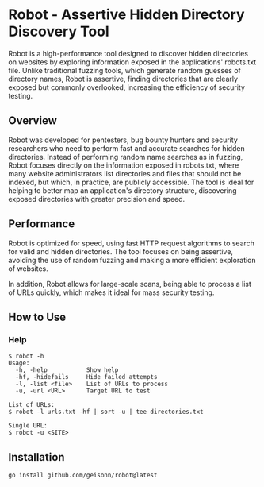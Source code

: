 # Robot - Assertive Hidden Directory Discovery Tool

Robot is a high-performance tool designed to discover hidden directories on websites by exploring information exposed in the applications' robots.txt file. Unlike traditional fuzzing tools, which generate random guesses of directory names, Robot is assertive, finding directories that are clearly exposed but commonly overlooked, increasing the efficiency of security testing.

## Overview

Robot was developed for pentesters, bug bounty hunters and security researchers who need to perform fast and accurate searches for hidden directories. Instead of performing random name searches as in fuzzing, Robot focuses directly on the information exposed in robots.txt, where many website administrators list directories and files that should not be indexed, but which, in practice, are publicly accessible. The tool is ideal for helping to better map an application's directory structure, discovering exposed directories with greater precision and speed.

## Performance

Robot is optimized for speed, using fast HTTP request algorithms to search for valid and hidden directories. The tool focuses on being assertive, avoiding the use of random fuzzing and making a more efficient exploration of websites.

In addition, Robot allows for large-scale scans, being able to process a list of URLs quickly, which makes it ideal for mass security testing.

## How to Use

### Help
```
$ robot -h
Usage:
  -h, -help           Show help
  -hf, -hidefails     Hide failed attempts
  -l, -list <file>    List of URLs to process
  -u, -url <URL>      Target URL to test

List of URLs:
$ robot -l urls.txt -hf | sort -u | tee directories.txt

Single URL:
$ robot -u <SITE>
```

## Installation

```go install github.com/geisonn/robot@latest```
